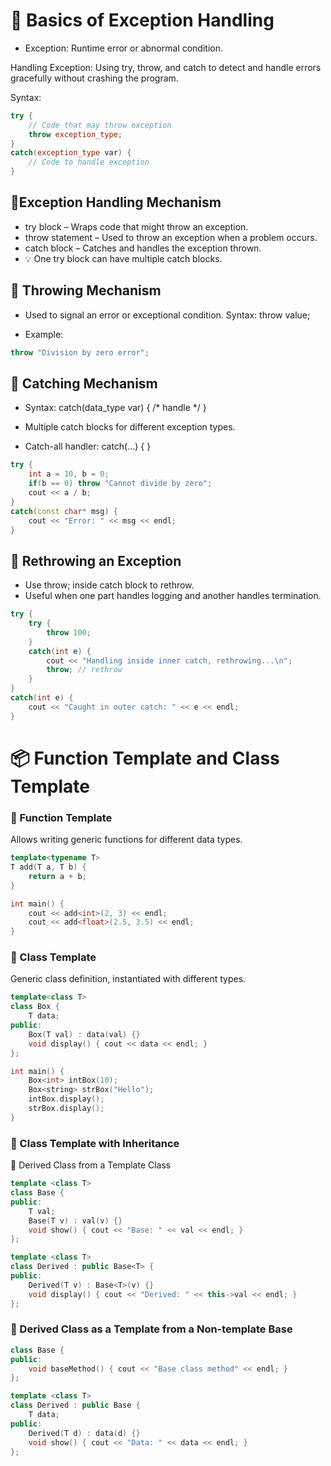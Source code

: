 # 🔹 Basics of Exception Handling

- Exception: Runtime error or abnormal condition.

Handling Exception: Using try, throw, and catch to detect and handle errors gracefully without crashing the program.

Syntax:
```cpp
try {
    // Code that may throw exception
    throw exception_type;
}
catch(exception_type var) {
    // Code to handle exception
}
```
## 🔹Exception Handling Mechanism

- try block – Wraps code that might throw an exception.
- throw statement – Used to throw an exception when a problem occurs.
- catch block – Catches and handles the exception thrown.
- 💡 One try block can have multiple catch blocks.

## 🔹 Throwing Mechanism

- Used to signal an error or exceptional condition.
Syntax: throw value;

- Example:

```cpp 
throw "Division by zero error";
```
## 🔹 Catching Mechanism

- Syntax: catch(data_type var) { /* handle */ }

- Multiple catch blocks for different exception types.
- Catch-all handler: catch(...) { }
```cpp
try {
    int a = 10, b = 0;
    if(b == 0) throw "Cannot divide by zero";
    cout << a / b;
}
catch(const char* msg) {
    cout << "Error: " << msg << endl;
}
```
## 🔹 Rethrowing an Exception
- Use throw; inside catch block to rethrow.
- Useful when one part handles logging and another handles termination.
```cpp
try {
    try {
        throw 100;
    }
    catch(int e) {
        cout << "Handling inside inner catch, rethrowing...\n";
        throw; // rethrow
    }
}
catch(int e) {
    cout << "Caught in outer catch: " << e << endl;
}
```

# 📦 Function Template and Class Template
### 🔹 Function Template
Allows writing generic functions for different data types.
```cpp
template<typename T>
T add(T a, T b) {
    return a + b;
}

int main() {
    cout << add<int>(2, 3) << endl;
    cout << add<float>(2.5, 3.5) << endl;
}
```
### 🔹 Class Template

Generic class definition, instantiated with different types.
```cpp
template<class T>
class Box {
    T data;
public:
    Box(T val) : data(val) {}
    void display() { cout << data << endl; }
};

int main() {
    Box<int> intBox(10);
    Box<string> strBox("Hello");
    intBox.display();
    strBox.display();
}
```
### 🧬 Class Template with Inheritance
🔹 Derived Class from a Template Class
```cpp
template <class T>
class Base {
public:
    T val;
    Base(T v) : val(v) {}
    void show() { cout << "Base: " << val << endl; }
};

template <class T>
class Derived : public Base<T> {
public:
    Derived(T v) : Base<T>(v) {}
    void display() { cout << "Derived: " << this->val << endl; }
};
```
### 🔹 Derived Class as a Template from a Non-template Base
```cpp
class Base {
public:
    void baseMethod() { cout << "Base class method" << endl; }
};

template <class T>
class Derived : public Base {
    T data;
public:
    Derived(T d) : data(d) {}
    void show() { cout << "Data: " << data << endl; }
};
```
